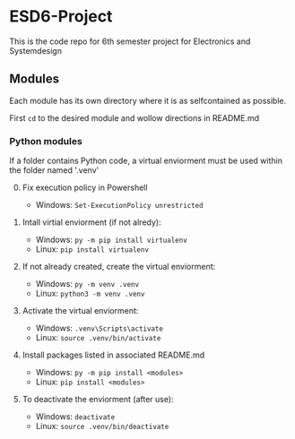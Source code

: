 # ESD6-Project

This is the code repo for 6th semester project for Electronics and Systemdesign

## Modules

Each module has its own directory where it is as selfcontained as possible.

First `cd` to the desired module and wollow directions in README.md

### Python modules

If a folder contains Python code, a virtual enviorment must be used within the folder named '.venv'

0. Fix execution policy in Powershell
   - Windows: `Set-ExecutionPolicy unrestricted`

1. Intall virtial enviorment (if not alredy):

   - Windows: `py -m pip install virtualenv`
   - Linux: `pip install virtualenv`

2. If not already created, create the virtual enviorment:

   - Windows: `py -m venv .venv`
   - Linux: `python3 -m venv .venv`

3. Activate the virtual enviorment:

   - Windows: `.venv\Scripts\activate`
   - Linux: `source .venv/bin/activate`

4. Install packages listed in associated README.md

   - Windows: `py -m pip install <modules>`
   - Linux: `pip install <modules>`

5. To deactivate the enviorment (after use):
   - Windows: `deactivate`
   - Linux: `source .venv/bin/deactivate`
